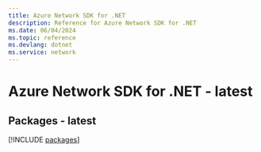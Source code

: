 ```yaml
---
title: Azure Network SDK for .NET
description: Reference for Azure Network SDK for .NET
ms.date: 06/04/2024
ms.topic: reference
ms.devlang: dotnet
ms.service: network
---
```

# Azure Network SDK for .NET - latest
## Packages - latest
[!INCLUDE [packages](network-index.md)]